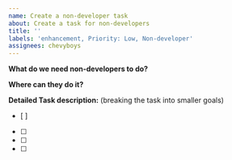 ```yaml
---
name: Create a non-developer task
about: Create a task for non-developers
title: ''
labels: 'enhancement, Priority: Low, Non-developer'
assignees: chevyboys
---
```


**What do we need non-developers to do?**

**Where can they do it?**

**Detailed Task description:** (breaking the task into smaller goals)
- [ ] 
- [ ] 
- [ ] 
- [ ]  
